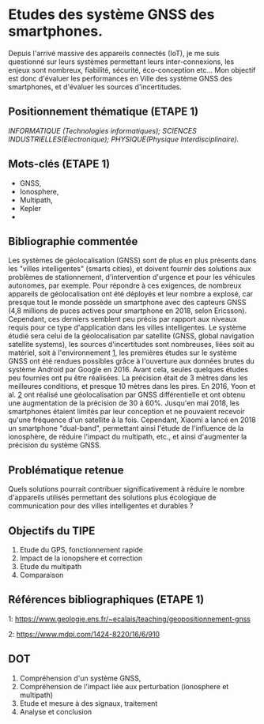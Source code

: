 # Etudes des système GNSS des smartphones.
Depuis l'arrivé massive des appareils connectés (IoT), je me suis questionné sur leurs systèmes permettant leurs inter-connexions, les enjeux sont nombreux,
fiabilité, sécurité, éco-conception etc... Mon objectif est donc d'évaluer les performances en Ville des système GNSS des smartphones, et d'évaluer les sources
d'incertitudes.

## Positionnement thématique (ETAPE 1) 

*INFORMATIQUE (Technologies informatiques); SCIENCES INDUSTRIELLES(Électronique); PHYSIQUE(Physique Interdisciplinaire).*

## Mots-clés (ETAPE 1) 
* GNSS,  
* Ionosphere,
* Multipath,
* Kepler
* 


## Bibliographie commentée 

Les systèmes de géolocalisation (GNSS) sont de plus en plus présents dans les "villes intelligentes" (smarts cities), et doivent fournir des solutions aux problèmes de stationnement, d'intervention d'urgence et pour les véhicules autonomes, par exemple. Pour répondre à ces exigences, de nombreux appareils de géolocalisation ont été déployés et leur nombre a explosé, car presque tout le monde possède un smartphone avec des capteurs GNSS (4,8 millions de puces actives pour smartphone en 2018, selon Ericsson). Cependant, ces derniers semblent peu précis par rapport aux niveaux requis pour ce type d'application dans les villes intelligentes.
Le système étudié sera celui de la géolocalisation par satellite (GNSS, global navigation satellite systems), les sources d'incertitudes sont nombreuses, liées soit au matériel, soit à l'environnement [1], les premières études sur le système GNSS ont été rendues possibles grâce à l'ouverture aux données brutes du système Android par Google en 2016. Avant cela, seules quelques études peu fournies ont pu être réalisées. La précision était de 3 mètres dans les meilleures conditions, et presque 10 mètres dans les pires. En 2016, Yoon et al. [2] ont réalisé une géolocalisation par GNSS différentielle et ont obtenu une augmentation de la précision de 30 à 60%. Jusqu'en mai 2018, les smartphones étaient limités par leur conception et ne pouvaient recevoir qu'une fréquence d'un satellite à la fois. Cependant, Xiaomi a lancé en 2018 un smartphone "dual-band", permettant ainsi l'étude de l'influence de la ionosphère, de réduire l'impact du multipath, etc., et ainsi d'augmenter la précision du système GNSS.

## Problématique retenue 
Quels solutions pourrait contribuer significativement à réduire le nombre d'appareils utilisés permettant des solutions plus écologique de communication pour des 
villes intelligentes et durables ?

## Objectifs du TIPE 
1. Etude du GPS, fonctionnement rapide
2. Impact de la ionopshere et correction
3. Etude du multipath
4. Comparaison


## Références bibliographiques (ETAPE 1) 
[1]: https://www.geologie.ens.fr/~ecalais/teaching/geopositionnement-gnss
1: https://www.geologie.ens.fr/~ecalais/teaching/geopositionnement-gnss

[2]: https://www.mdpi.com/1424-8220/16/6/910
2: https://www.mdpi.com/1424-8220/16/6/910

## DOT
1. Compréhension d'un système GNSS,
2. Compréhension de l'impact liée aux perturbation (ionosphere et multipath)
3. Etude et mesure à des signaux, traitement
4. Analyse et conclusion
